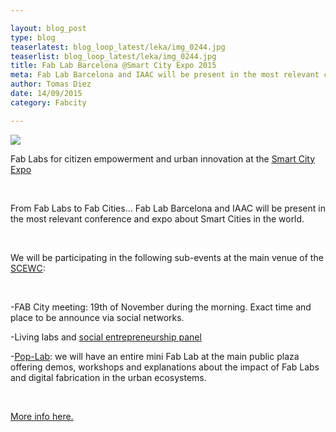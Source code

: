 ```yaml
---

layout: blog_post
type: blog
teaserlatest: blog_loop_latest/leka/img_0244.jpg
teaserlist: blog_loop_latest/leka/img_0244.jpg
title: Fab Lab Barcelona @Smart City Expo 2015
meta: Fab Lab Barcelona and IAAC will be present in the most relevant conference and expo about Smart Cities in the world. November 17th to 19th, Barcelona.
author: Tomas Diez
date: 14/09/2015
category: Fabcity

---
```

<img src="{{site.baseurl}}{{ site.url }}/img/blog/blog_loop_latest/fabcity_smartcityexpo.jpg">


Fab Labs for citizen empowerment and urban innovation at the <a target="_blank" href="http://www.smartcityexpo.com/"><u>Smart City Expo</u></a> 

<br>

From Fab Labs to Fab Cities... Fab Lab Barcelona and IAAC will be present in the most relevant conference and expo about Smart Cities in the world. 

<br>

We will be participating in the following sub-events at the main venue of the <a target="_blank" href="http://www.smartcityexpo.com/"><u>SCEWC</u></a>:

<br>

-FAB City meeting: 19th of November during the morning. Exact time and place to be announce via social networks.

-Living labs and <a target="_blank" href="http://www.smartcityexpo.com/program/-/gaagenda/actividad/4/12/123"><u>social entrepreneurship panel</u></a>

-<a target="_blank" href="http://fablabbcn.org/popup_fab_lab.html"><u>Pop-Lab</u></a>: we will have an entire mini Fab Lab at the main public plaza offering demos, workshops and explanations about the impact of Fab Labs and digital fabrication in the urban ecosystems.

<br>

<a target="_blank" href="http://www.smartcityexpo.com/"><u>More info here.</u></a> 






